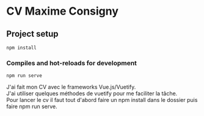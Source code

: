 # CV Maxime Consigny

## Project setup
```
npm install
```

### Compiles and hot-reloads for development
```
npm run serve
```
J'ai fait mon CV avec le frameworks Vue.js/Vuetify.<br>
J'ai utiliser quelques méthodes de vuetify pour me faciliter la tâche.<br>
Pour lancer le cv il faut tout d'abord faire un npm install dans le dossier puis faire npm run serve.
